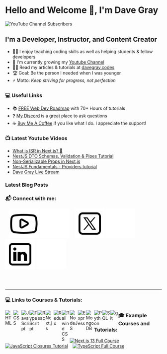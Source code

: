 # Hello and Welcome 👋, I'm Dave Gray

![YouTube Channel Subscribers](https://img.shields.io/youtube/channel/subscribers/UCY38RvRIxYODO4penyxUwTg?label=SUBSCRIBERS&logo=Youtube&style=for-the-badge)

## I'm a Developer, Instructor, and Content Creator

- 👨‍🏫 I enjoy teaching coding skills as well as helping students & fellow developers
- 🌱 I'm currently growing my [Youtube Channel][youtube]
- 👨‍💻 Read my articles & tutorials at [davegray.codes][website]
- 🏆 Goal: Be the person I needed when I was younger
- ⚡ Motto: _Keep striving for progress, not perfection_

### 💻 Useful Links

- 📚 [FREE Web Dev Roadmap](https://courses.davegray.codes/) with 70+ Hours of tutorials
- ❓ [My Discord]( https://discord.gg/neKghyefqh) is a great place to ask questions
- ☕ [Buy Me A Coffee](https://www.buymeacoffee.com/davegray) if you like what I do. I appreciate the support! 

### 📺 Latest Youtube Videos

<!-- YOUTUBE:START -->
- [What is ISR in Next.js? 🤔](https://www.youtube.com/watch?v=kf2m_as89gI)
- [NestJS DTO Schemas, Validation &amp; Pipes Tutorial](https://www.youtube.com/watch?v=ZLp92Iw0rkI)
- [Non-Serializable Props in Next.js](https://www.youtube.com/watch?v=MdlYyqnvo7M)
- [NestJS Fundamentals - Providers tutorial](https://www.youtube.com/watch?v=ECEkU5WreVU)
- [Dave Gray Live Stream](https://www.youtube.com/watch?v=b0zbZtXOyJc)
<!-- YOUTUBE:END -->

### Latest Blog Posts

<!-- BLOG-POST-LIST:START -->
<!-- BLOG-POST-LIST:END -->

### 📬 Connect with me:

&nbsp;&nbsp;
[![YouTube channel](./img/youtube-light.svg)](https://www.youtube.com/@DaveGrayTeachesCode#gh-light-mode-only)
[![YouTube channel](./img/youtube-dark.svg)](https://www.youtube.com/@DaveGrayTeachesCode#gh-dark-mode-only)
&nbsp;&nbsp;
[![TwitterX](./img/twitterx-light.svg)](https://twitter.com/yesdavidgray#gh-light-mode-only)
[![TwitterX](./img/twitterx-dark.svg)](https://twitter.com/yesdavidgray#gh-dark-mode-only)
&nbsp;&nbsp;
[![LinkedIn](./img/linkedin-light.svg)](https://linkedin.com/in/davidagray#gh-light-mode-only)
[![LinkedIn](./img/linkedin-dark.svg)](https://linkedin.com/in/davidagray#gh-dark-mode-only)

<br>
<br>

---

### 💻 Links to Courses & Tutorials:

[<img align="left" target="_blank" alt="HTML" width="26px" src="https://cdn.jsdelivr.net/gh/devicons/devicon/icons/html5/html5-original.svg" />][html-course]
[<img align="left" target="_blank" alt="CSS" width="26px" src="https://cdn.jsdelivr.net/gh/devicons/devicon/icons/css3/css3-original.svg" />][css-course]
[<img align="left" target="_blank" alt="JavaScript" width="26px" src="https://cdn.jsdelivr.net/gh/devicons/devicon/icons/javascript/javascript-original.svg" />][javascript-course]
[<img align="left" target="_blank" alt="TypeScript" width="26px" src="https://cdn.jsdelivr.net/gh/devicons/devicon/icons/typescript/typescript-original.svg" />][typescript-course]
[<img align="left" target="_blank" alt="React" width="26px" src="https://cdn.jsdelivr.net/gh/devicons/devicon/icons/react/react-original.svg" />][react-course]
[<img align="left" target="_blank" alt="Next.js" width="26px" src="https://cdn.jsdelivr.net/gh/devicons/devicon/icons/nextjs/nextjs-original.svg" />][nextjs-course]
[<img align="left" target="_blank" alt="Redux" width="26px" src="https://cdn.jsdelivr.net/gh/devicons/devicon/icons/redux/redux-original.svg" />][redux-course]
[<img align="left" target="_blank" alt="Tailwind CSS" width="26px" src="https://cdn.jsdelivr.net/gh/devicons/devicon/icons/tailwindcss/tailwindcss-plain.svg" />][tailwind-course]
[<img align="left" target="_blank" alt="NodeJS" width="26px" src="https://cdn.jsdelivr.net/gh/devicons/devicon/icons/nodejs/nodejs-original.svg" />][node-js-course]
[<img align="left" target="_blank" alt="Express" width="26px" src="https://cdn.jsdelivr.net/gh/devicons/devicon/icons/express/express-original.svg" />][mern-course]
[<img align="left" target="_blank" alt="MongoDB" width="26px" src="https://cdn.jsdelivr.net/gh/devicons/devicon/icons/mongodb/mongodb-original.svg" />][mern-course]
[<img align="left" target="_blank" alt="Python" width="26px" src="https://cdn.jsdelivr.net/gh/devicons/devicon/icons/python/python-original.svg" />][python-course]
[<img align="left" target="_blank" alt="SQL" width="26px" src="https://cdn.jsdelivr.net/gh/devicons/devicon/icons/mysql/mysql-original.svg" />][sql-course]
[<img align="left" target="_blank" alt="git" width="26px" src="https://cdn.jsdelivr.net/gh/devicons/devicon/icons/git/git-original.svg" />][git-tutorial]

### 🎓 Example Courses and Tutorials:

<a href="http://www.youtube.com/watch?feature=player_embedded&v=843nec-IvW0
" target="_blank"><img src="http://img.youtube.com/vi/843nec-IvW0/0.jpg" 
alt="Next.js 13 Full Course" width="240" height="180" /></a>&nbsp;&nbsp;&nbsp;<a href="http://www.youtube.com/watch?feature=player_embedded&v=1S8SBDhA7HA
" target="_blank"><img src="http://img.youtube.com/vi/1S8SBDhA7HA/0.jpg" 
alt="JavaScript Closures Tutorial" width="240" height="180" /></a>
&nbsp;&nbsp;&nbsp;<a href="http://www.youtube.com/watch?feature=player_embedded&v=gieEQFIfgYc
" target="_blank"><img src="http://img.youtube.com/vi/gieEQFIfgYc/0.jpg" 
alt="TypeScript Full Course" width="240" height="180" /></a>

[html-course]: https://youtu.be/mJgBOIoGihA
[css-course]: https://youtu.be/n4R2E7O-Ngo
[javascript-course]: https://youtu.be/EfAl9bwzVZk
[typescript-course]: https://youtu.be/gieEQFIfgYc
[nextjs-course]: https://youtu.be/843nec-IvW0
[react-course]: https://youtu.be/RVFAyFWO4go
[redux-course]: https://youtu.be/NqzdVN2tyvQ
[tailwind-course]: https://youtu.be/lCxcTsOHrjo
[node-js-course]: https://youtu.be/f2EqECiTBL8
[mern-course]: https://youtu.be/CvCiNeLnZ00
[python-course]: https://youtu.be/H2EJuAcrZYU
[sql-course]: https://youtu.be/WFNtmhwU5HU
[git-tutorial]: https://youtu.be/CvUiKWv2-C0
[twitter]: https://twitter.com/yesdavidgray
[linkedin]: https://linkedin.com/in/davidagray
[youtube]: https://www.youtube.com/@DaveGrayTeachesCode
[website]: https://www.davegray.codes